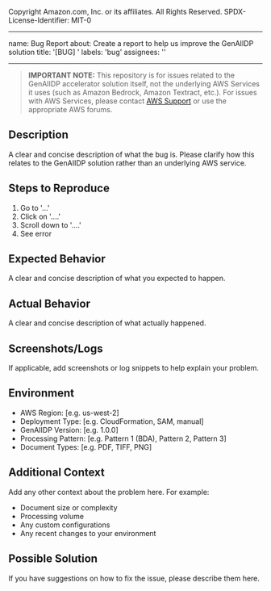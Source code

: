 Copyright Amazon.com, Inc. or its affiliates. All Rights Reserved.
SPDX-License-Identifier: MIT-0

---
name: Bug Report
about: Create a report to help us improve the GenAIIDP solution
title: '[BUG] '
labels: 'bug'
assignees: ''

---

> **IMPORTANT NOTE:** This repository is for issues related to the GenAIIDP accelerator solution itself, not the underlying AWS Services it uses (such as Amazon Bedrock, Amazon Textract, etc.). For issues with AWS Services, please contact [AWS Support](https://aws.amazon.com/support/) or use the appropriate AWS forums.

## Description
A clear and concise description of what the bug is. Please clarify how this relates to the GenAIIDP solution rather than an underlying AWS service.

## Steps to Reproduce
1. Go to '...'
2. Click on '....'
3. Scroll down to '....'
4. See error

## Expected Behavior
A clear and concise description of what you expected to happen.

## Actual Behavior
A clear and concise description of what actually happened.

## Screenshots/Logs
If applicable, add screenshots or log snippets to help explain your problem.

## Environment
 - AWS Region: [e.g. us-west-2]
 - Deployment Type: [e.g. CloudFormation, SAM, manual]
 - GenAIIDP Version: [e.g. 1.0.0]
 - Processing Pattern: [e.g. Pattern 1 (BDA), Pattern 2, Pattern 3]
 - Document Types: [e.g. PDF, TIFF, PNG]

## Additional Context
Add any other context about the problem here. For example:
- Document size or complexity
- Processing volume
- Any custom configurations
- Any recent changes to your environment

## Possible Solution
If you have suggestions on how to fix the issue, please describe them here.

